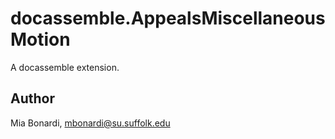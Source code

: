 # docassemble.AppealsMiscellaneousMotion

A docassemble extension.

## Author

Mia Bonardi, mbonardi@su.suffolk.edu


